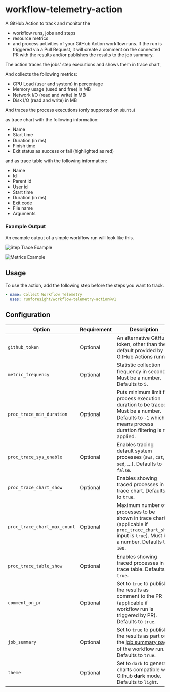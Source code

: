# workflow-telemetry-action

A GitHub Action to track and monitor the 
- workflow runs, jobs and steps
- resource metrics 
- and process activities 
of your GitHub Action workflow runs. 
If the run is triggered via a Pull Request, it will create a comment on the connected PR with the results 
and/or publishes the results to the job summary. 

The action traces the jobs' step executions and shows them in trace chart,

And collects the following metrics:
- CPU Load (user and system) in percentage
- Memory usage (used and free) in MB
- Network I/O (read and write) in MB
- Disk I/O (read and write) in MB

And traces the process executions (only supported on `Ubuntu`) 

as trace chart with the following information:
- Name
- Start time
- Duration (in ms)
- Finish time
- Exit status as success or fail (highlighted as red)

and as trace table with the following information:
- Name
- Id
- Parent id
- User id
- Start time
- Duration (in ms)
- Exit code
- File name
- Arguments

### Example Output

An example output of a simple workflow run will look like this.

![Step Trace Example](/images/step-trace-example.png)

![Metrics Example](/images/metrics-example.png)

## Usage

To use the action, add the following step before the steps you want to track.

```yaml
- name: Collect Workflow Telemetry
  uses: runforesight/workflow-telemetry-action@v1
```

## Configuration

| Option                       | Requirement       | Description
|------------------------------| ---               | ---
| `github_token`               | Optional          | An alternative GitHub token, other than the default provided by GitHub Actions runner.
| `metric_frequency`           | Optional          | Statistic collection frequency in seconds. Must be a number. Defaults to `5`.
| `proc_trace_min_duration`    | Optional          | Puts minimum limit for process execution duration to be traced. Must be a number. Defaults to `-1` which means process duration filtering is not applied.
| `proc_trace_sys_enable`      | Optional          | Enables tracing default system processes (`aws`, `cat`, `sed`, ...). Defaults to `false`.
| `proc_trace_chart_show`      | Optional          | Enables showing traced processes in trace chart. Defaults to `true`.
| `proc_trace_chart_max_count` | Optional          | Maximum number of processes to be shown in trace chart (applicable if `proc_trace_chart_show` input is `true`). Must be a number. Defaults to `100`.
| `proc_trace_table_show`      | Optional          | Enables showing traced processes in trace table. Defaults to `true`.
| `comment_on_pr`              | Optional          | Set to `true` to publish the results as comment to the PR (applicable if workflow run is triggered by PR). Defaults to `true`.
| `job_summary`                | Optional          | Set to `true` to publish the results as part of the [job summary page](https://github.blog/2022-05-09-supercharging-github-actions-with-job-summaries/) of the workflow run. Defaults to `true`.
| `theme`                      | Optional          | Set to `dark` to generate charts compatible with Github **dark** mode. Defaults to `light`.
